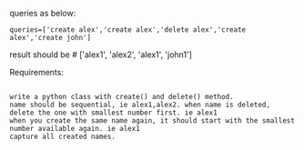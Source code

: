 queries as below:
```
queries=['create alex','create alex','delete alex','create alex','create john']
```

result should be # ['alex1', 'alex2', 'alex1', 'john1']

Requirements:

```

write a python class with create() and delete() method. 
name should be sequential, ie alex1,alex2. when name is deleted, delete the one with smallest number first. ie alex1
when you create the same name again, it should start with the smallest number available again. ie alex1
capture all created names. 

```
